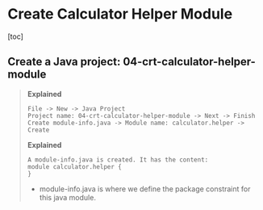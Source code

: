 # Create Calculator Helper Module
[toc]

## Create a Java project: 04-crt-calculator-helper-module
>**Explained**
>
>```
>File -> New -> Java Project
>Project name: 04-crt-calculator-helper-module -> Next -> Finish
>Create module-info.java -> Module name: calculator.helper -> Create
>```
>
>**Explained**
>```
>A module-info.java is created. It has the content:
>module calculator.helper {
>}
>```
>- module-info.java is where we define the package constraint for this java module.
>
>




